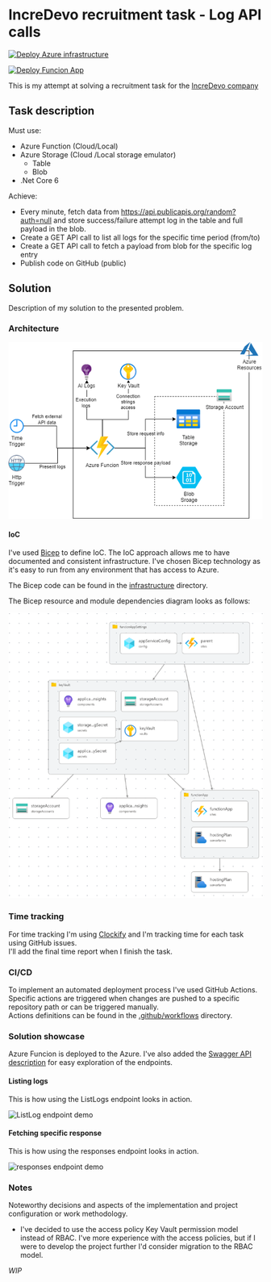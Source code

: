 # IncreDevo recruitment task - Log API calls

[![Deploy Azure infrastructure](https://github.com/christopher-dabrowski/incredevo-recruitment-log-api-calls/actions/workflows/deployInfrastructure.yml/badge.svg)](https://github.com/christopher-dabrowski/incredevo-recruitment-log-api-calls/actions/workflows/deployInfrastructure.yml)

[![Deploy Funcion App](https://github.com/christopher-dabrowski/incredevo-recruitment-log-api-calls/actions/workflows/deployAzureFuncion.yml/badge.svg)](https://github.com/christopher-dabrowski/incredevo-recruitment-log-api-calls/actions/workflows/deployAzureFuncion.yml)

This is my attempt at solving a recruitment task for the [IncreDevo company](https://incredevo.com/)

## Task description

Must use:

- Azure Function (Cloud/Local)
- Azure Storage (Cloud /Local storage emulator)
  - Table
  - Blob
- .Net Core 6

Achieve:

- Every minute, fetch data from <https://api.publicapis.org/random?auth=null> and store success/failure attempt log in the table and full payload in the blob.
- Create a GET API call to list all logs for the specific time period (from/to)
- Create a GET API call to fetch a payload from blob for the specific log entry
- Publish code on GitHub (public)

## Solution

Description of my solution to the presented problem.

### Architecture

![Architecture diagram](docs/Architecture.drawio.png)

#### IoC

I've used [Bicep](https://learn.microsoft.com/en-us/azure/azure-resource-manager/bicep/overview) to define IoC. The IoC approach allows me to have documented and consistent infrastructure.
I've chosen Bicep technology as it's easy to run from any environment that has access to Azure.

The Bicep code can be found in the [infrastructure](infrastructure) directory.

The Bicep resource and module dependencies diagram looks as follows:

![Bicep resources](./docs/Bicep_resources.png)

### Time tracking

For time tracking I'm using [Clockify](https://clockify.me/) and I'm tracking time for each task using GitHub issues.  
I'll add the final time report when I finish the task.

### CI/CD

To implement an automated deployment process I've used GitHub Actions.  
Specific actions are triggered when changes are pushed to a specific repository path or can be triggered manually.  
Actions definitions can be found in the [.github/workflows](.github/workflows) directory.

### Solution showcase

Azure Funcion is deployed to the Azure. I've also added the [Swagger API description](https://kd-dev-log-api-func.azurewebsites.net/api/swagger/ui) for easy exploration of the endpoints.

#### Listing logs

This is how using the ListLogs endpoint looks in action.

![ListLog endpoint demo](docs/ListLog_endpoint_demo.gif)

#### Fetching specific response

This is how using the responses endpoint looks in action.

![responses endpoint demo](docs/responses_endpoint_demo.gif)

### Notes

Noteworthy decisions and aspects of the implementation and project configuration or work methodology.

- I've decided to use the access policy Key Vault permission model instead of RBAC. I've more experience with the access policies, but if I were to develop the project further I'd consider migration to the RBAC model.

_WIP_
